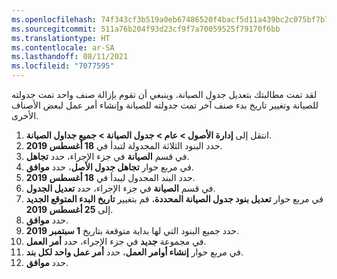 ```yaml
---
ms.openlocfilehash: 74f343cf3b519a0eb67486520f4bacf5d11a439bc2c075bf7b7edf9505d9ffe9
ms.sourcegitcommit: 511a76b204f93d23cf9f7a70059525f79170f6bb
ms.translationtype: HT
ms.contentlocale: ar-SA
ms.lasthandoff: 08/11/2021
ms.locfileid: "7077595"
---
```

لقد تمت مطالبتك بتعديل جدول الصيانة. وينبغي أن تقوم بإزالة صنف واحد تمت جدولته للصيانة وتغيير تاريخ بدء صنف آخر تمت جدولته للصيانة وإنشاء أمر عمل لبعض الأصناف الأخرى.

1.  انتقل إلى **إدارة الأصول > عام > جدول الصيانة > جميع جداول الصيانة**. 
2.  حدد البنود الثلاثة المجدولة لتبدأ في **18 أغسطس 2019**. 
3.  في قسم **الصيانة** في جزء الإجراء، حدد **تجاهل**.
4.  في مربع حوار **تجاهل جدول الأصل**، حدد **موافق**. 
5.  حدد البند المجدول ليبدأ في **18 أغسطس 2019**. 
6.  في قسم **الصيانة** في جزء الإجراء، حدد **تعديل الجدول**. 
7.  في مربع حوار **تعديل بنود جدول الصيانة المحددة**، قم بتغيير **تاريخ البدء المتوقع الجديد** إلى **25 أغسطس 2019**. 
8.  حدد **موافق**. 
9.  حدد جميع البنود التي لها بداية متوقعة بتاريخ **1 سبتمبر 2019**. 
10. في مجموعة **جديد** في جزء الإجراء، حدد **أمر العمل**. 
11. في مربع حوار **إنشاء أوامر العمل**، حدد **أمر عمل واحد لكل بند**. 
12. حدد **موافق**. 


